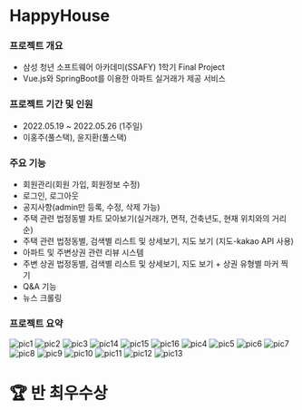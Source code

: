 # HappyHouse
### 프로젝트 개요
* 삼성 청년 소프트웨어 아카데미(SSAFY) 1학기 Final Project 
* Vue.js와 SpringBoot를 이용한 아파트 실거래가 제공 서비스

### 프로젝트 기간 및 인원
* 2022.05.19 ~ 2022.05.26 (1주일)
* 이홍주(풀스택), 윤지환(풀스택)

### 주요 기능
* 회원관리(회원 가입, 회원정보 수정)
* 로그인, 로그아웃
* 공지사항(admin만 등록, 수정, 삭제 가능)
* 주택 관련 법정동별 차트 모아보기(실거래가, 면적, 건축년도, 현재 위치와의 거리순)
* 주택 관련 법정동별, 검색별 리스트 및 상세보기, 지도 보기
  (지도-kakao API 사용)
 * 아파트 및 주변상권 관련 리뷰 시스템
 * 주변 상권 법정동별, 검색별 리스트 및 상세보기, 지도 보기 + 상권 유형별 마커 찍기
 * Q&A 기능
 * 뉴스 크롤링

### 프로젝트 요약
![pic1](https://user-images.githubusercontent.com/65024497/173623107-91680bbd-3162-4ef3-aa21-f0f35d93bda5.jpg)
![pic2](https://user-images.githubusercontent.com/65024497/173623115-ae23abe8-ece1-43a2-8a24-e626713670c1.jpg)
![pic3](https://user-images.githubusercontent.com/65024497/173623121-209ab7a3-8493-412c-b295-40c1ae3af60a.jpg)
![pic14](https://user-images.githubusercontent.com/65024497/173627308-7ddf4064-8097-4a07-80e1-2f1df5e046f5.jpg)
![pic15](https://user-images.githubusercontent.com/65024497/173627314-9ee5eefc-5275-4042-bd13-c21cce471fa7.jpg)
![pic16](https://user-images.githubusercontent.com/65024497/173627319-414caedc-1330-4b01-a21e-fca2aaa2d294.jpg)
![pic4](https://user-images.githubusercontent.com/65024497/173623123-e47bf0f1-575b-48d5-9a2d-e5d2fbc2eacc.jpg)
![pic5](https://user-images.githubusercontent.com/65024497/173623130-29b93d03-c3eb-4726-8521-bdfec0071b15.jpg)
![pic6](https://user-images.githubusercontent.com/65024497/173623133-e405425a-e389-4149-a2ab-c8452a94aac4.jpg)
![pic7](https://user-images.githubusercontent.com/65024497/173623140-8312ac1c-0fb6-4a43-ac6e-9585781d2a91.jpg)
![pic8](https://user-images.githubusercontent.com/65024497/173623143-63dfca48-0fd7-4c78-be63-bfcf27a60ba3.jpg)
![pic9](https://user-images.githubusercontent.com/65024497/173623148-3bba1389-4718-4dab-8c5a-4be74322ee7b.jpg)
![pic10](https://user-images.githubusercontent.com/65024497/173623166-a86617dc-14bc-40f8-8fa2-0c2aec866549.jpg)
![pic11](https://user-images.githubusercontent.com/65024497/173623180-6a1bffd9-8308-44fc-b8fc-f7328561f03e.jpg)
![pic12](https://user-images.githubusercontent.com/65024497/173623188-fd6da6fa-dedc-40d0-971b-bff50e10c38b.jpg)
![pic13](https://user-images.githubusercontent.com/65024497/173623196-edb467d7-e2f9-4fec-946e-f38326eb1aba.jpg)

# 🏆️ 반 최우수상
